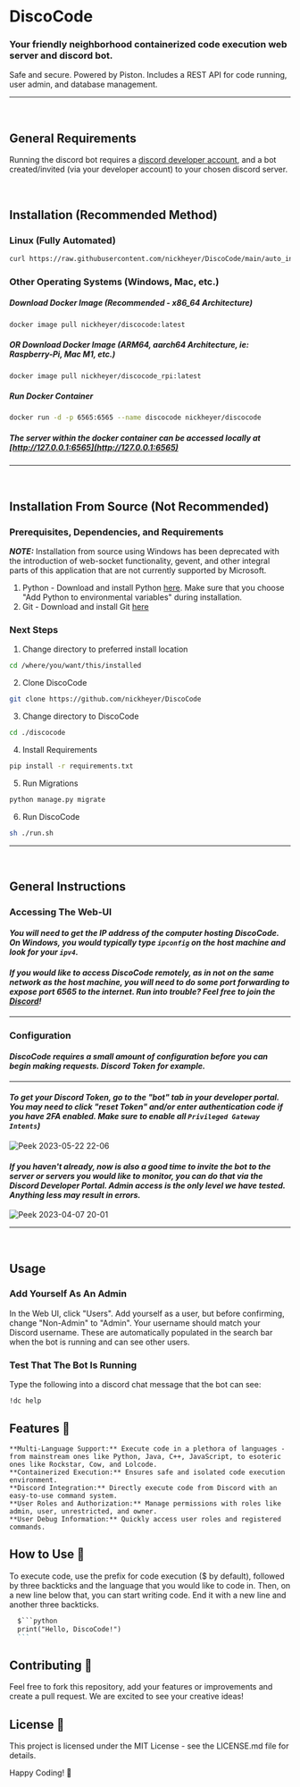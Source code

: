# DiscoCode

### Your friendly neighborhood containerized code execution web server and discord bot.
Safe and secure. Powered by Piston. Includes a REST API for code running, user admin, and database management.


<hr />
<br />


## General Requirements
Running the discord bot requires a [discord developer account](https://discord.com/developers/applications), and a bot created/invited (via your developer account) to your chosen discord server.


<br />


## Installation (Recommended Method)

### Linux (Fully Automated)

```bash 
curl https://raw.githubusercontent.com/nickheyer/DiscoCode/main/auto_install_update.sh -o auto_install_update.sh && sudo bash auto_install_update.sh
```

### Other Operating Systems (Windows, Mac, etc.)


##### Download Docker Image (Recommended - x86_64 Architecture) 

```bash
docker image pull nickheyer/discocode:latest
```
##### OR Download Docker Image (ARM64, aarch64 Architecture, ie: Raspberry-Pi, Mac M1, etc.) 

```bash
docker image pull nickheyer/discocode_rpi:latest
```
##### Run Docker Container

```bash
docker run -d -p 6565:6565 --name discocode nickheyer/discocode
```
##### The server within the docker container can be accessed locally at [http://127.0.0.1:6565](http://127.0.0.1:6565)

<hr />
<br />


## Installation From Source (Not Recommended)

### Prerequisites, Dependencies, and Requirements
**_NOTE:_**  Installation from source using Windows has been deprecated with the introduction of web-socket functionality, gevent, and other integral parts of this application that are not currently supported by Microsoft.

1. Python - Download and install Python [here](https://www.python.org/downloads/). Make sure that you choose "Add Python to environmental variables" during installation.
2. Git - Download and install Git [here](https://git-scm.com/book/en/v2/Getting-Started-Installing-Git)

### Next Steps

1. Change directory to preferred install location
```bash 
cd /where/you/want/this/installed
```

2. Clone DiscoCode

```bash 
git clone https://github.com/nickheyer/DiscoCode
```
 
3. Change directory to DiscoCode
```bash 
cd ./discocode
```

4. Install Requirements
```bash 
pip install -r requirements.txt
```

5. Run Migrations
```bash 
python manage.py migrate
```

6. Run DiscoCode
```bash
sh ./run.sh
```

<hr />
<br />


## General Instructions


### Accessing The Web-UI

#### *You will need to get the IP address of the computer hosting DiscoCode. On Windows, you would typically type `ipconfig` on the host machine and look for your `ipv4`.*

#### *If you would like to access DiscoCode remotely, as in not on the same network as the host machine, you will need to do some port forwarding to expose port 6565 to the internet. Run into trouble? Feel free to join the [Discord](https://discord.com/invite/6Z9yKTbsrP)!*

<hr />

### Configuration

#### *DiscoCode requires a small amount of configuration before you can begin making requests. Discord Token for example.*

<hr />

#### *To get your Discord Token, go to the "bot" tab in your developer portal. You may need to click "reset Token" and/or enter authentication code if you have 2FA enabled. Make sure to enable all `Privileged Gateway Intents`)*
![Peek 2023-05-22 22-06](https://github.com/nickheyer/DiscoCode/assets/60236014/b197418d-ef70-4a74-9b0d-d43d6802f45b)

#### *If you haven't already, now is also a good time to invite the bot to the server or servers you would like to monitor, you can do that via the Discord Developer Portal. Admin access is the only level we have tested. Anything less may result in errors.*
![Peek 2023-04-07 20-01](https://user-images.githubusercontent.com/60236014/230700480-36a89984-59ea-4c65-a269-1d4e34230872.gif)


<hr />

<br />

## Usage


### Add Yourself As An Admin

In the Web UI, click "Users". Add yourself as a user, but before confirming, change "Non-Admin" to "Admin". Your username should match your Discord username. These are automatically populated in the search bar when the bot is running and can see other users.


### Test That The Bot Is Running

Type the following into a discord chat message that the bot can see:

```
!dc help
```


## Features 🌟

    **Multi-Language Support:** Execute code in a plethora of languages - from mainstream ones like Python, Java, C++, JavaScript, to esoteric ones like Rockstar, Cow, and Lolcode.
    **Containerized Execution:** Ensures safe and isolated code execution environment.
    **Discord Integration:** Directly execute code from Discord with an easy-to-use command system.
    **User Roles and Authorization:** Manage permissions with roles like admin, user, unrestricted, and owner.
    **User Debug Information:** Quickly access user roles and registered commands.

## How to Use 📘
To execute code, use the prefix for code execution ($ by default), followed by three backticks and the language that you would like to code in. Then, on a new line below that, you can start writing code. End it with a new line and another three backticks.

````markdown
  $```python
  print("Hello, DiscoCode!")
  ```
````

## Contributing 💼
Feel free to fork this repository, add your features or improvements and create a pull request. We are excited to see your creative ideas!

## License 📄
This project is licensed under the MIT License - see the LICENSE.md file for details.

Happy Coding! 🚀